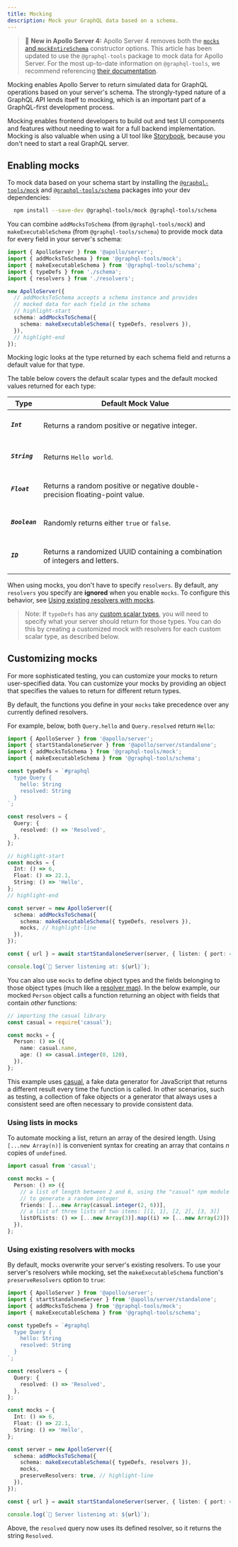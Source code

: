 ```yaml
---
title: Mocking
description: Mock your GraphQL data based on a schema.
---
```


> 📣 **New in Apollo Server 4:** Apollo Server 4 removes both the [`mocks` and `mockEntireSchema`](../migration/#mocks-and-mockentireschema) constructor options. This article has been updated to use the `@graphql-tools` package to mock data for Apollo Server. For the most up-to-date information on `@graphql-tools`, we recommend referencing [their documentation](https://www.graphql-tools.com/docs/mocking).

Mocking enables Apollo Server to return simulated data for GraphQL operations based on your server's schema. The strongly-typed nature of a GraphQL API lends itself to mocking, which is an important part of a GraphQL-first development process.

Mocking enables frontend developers to build out and test UI components and features without needing to wait for a full backend implementation. Mocking is also valuable when using a UI tool like [Storybook](https://storybook.js.org/), because you don't need to start a real GraphQL server.

## Enabling mocks

To mock data based on your schema start by installing the [`@graphql-tools/mock`](https://www.graphql-tools.com/docs/mocking) and [`@graphql-tools/schema`](https://www.graphql-tools.com/docs/generate-schema#makeexecutableschemaoptions) packages into your dev dependencies:

```bash
  npm install --save-dev @graphql-tools/mock @graphql-tools/schema
```

You can combine `addMocksToSchema` (from `@graphql-tools/mock`) and `makeExecutableSchema` (from `@graphql-tools/schema`) to provide mock data for every field in your server's schema:

```ts
import { ApolloServer } from '@apollo/server';
import { addMocksToSchema } from '@graphql-tools/mock';
import { makeExecutableSchema } from '@graphql-tools/schema';
import { typeDefs } from './schema';
import { resolvers } from './resolvers';

new ApolloServer({
  // addMocksToSchema accepts a schema instance and provides
  // mocked data for each field in the schema
  // highlight-start
  schema: addMocksToSchema({
    schema: makeExecutableSchema({ typeDefs, resolvers }),
  }),
  // highlight-end
});
```

Mocking logic looks at the type returned by each schema field and returns a default value for that type.

The table below covers the default scalar types and the default mocked values returned for each type:

<table class="field-table">
  <thead>
    <tr>
      <th>Type</th>
      <th>Default Mock Value</th>
    </tr>
  </thead>

<tbody>
<tr >
<td>

##### `Int`

</td>
<td>

Returns a random positive or negative integer.

</td>
</tr>

<tr>
<td>

##### `String`

</td>
<td>

Returns `Hello world`.

</td>
</tr>

<tr>
<td>

##### `Float`

</td>
<td>

Returns a random positive or negative double-precision floating-point value.

</td>
</tr>

<tr>
<td>

##### `Boolean`

</td>
<td>

Randomly returns either `true` or `false`.

</td>
</tr>

<tr>
<td>

##### `ID`

</td>
<td>

Returns a randomized UUID containing a combination of integers and letters.

</td>
</tr>

</tbody>
</table>

When using mocks, you don't have to specify `resolvers`. By default, any `resolvers` you specify are **ignored** when you enable `mocks`. To configure this behavior, see [Using existing resolvers with mocks](#using-existing-resolvers-with-mocks).

> Note: If `typeDefs` has any [custom scalar types](../schema/custom-scalars/#providing-custom-scalars-to-apollo-server), you will need to specify what your server should return for those types. You can do this by creating a customized mock with resolvers for each custom scalar type, as described below.

## Customizing mocks

For more sophisticated testing, you can customize your mocks to return user-specified data. You can customize your mocks by providing an object that specifies the values to return for different return types.

By default, the functions you define in your `mocks` take precedence over any currently defined resolvers.

For example, below, both `Query.hello` and `Query.resolved` return `Hello`:

```ts
import { ApolloServer } from '@apollo/server';
import { startStandaloneServer } from '@apollo/server/standalone';
import { addMocksToSchema } from '@graphql-tools/mock';
import { makeExecutableSchema } from '@graphql-tools/schema';

const typeDefs = `#graphql
  type Query {
    hello: String
    resolved: String
  }
`;

const resolvers = {
  Query: {
    resolved: () => 'Resolved',
  },
};

// highlight-start
const mocks = {
  Int: () => 6,
  Float: () => 22.1,
  String: () => 'Hello',
};
// highlight-end

const server = new ApolloServer({
  schema: addMocksToSchema({
    schema: makeExecutableSchema({ typeDefs, resolvers }),
    mocks, // highlight-line
  }),
});

const { url } = await startStandaloneServer(server, { listen: { port: 4000 } });

console.log(`🚀 Server listening at: ${url}`);
```

You can also use `mocks` to define object types and the fields belonging to those object types (much like a [resolver map](../data/resolvers/#base-syntax)). In the below example, our mocked `Person` object calls a function returning an object with fields that contain _other_ functions:

```ts
// importing the casual library
const casual = require('casual');

const mocks = {
  Person: () => ({
    name: casual.name,
    age: () => casual.integer(0, 120),
  }),
};
```

This example uses [casual](https://github.com/boo1ean/casual), a fake data generator for JavaScript that returns a different result every time the function is called. In other scenarios, such as testing, a collection of fake objects or a generator that always uses a consistent seed are often necessary to provide consistent data.

### Using lists in mocks

To automate mocking a list, return an array of the desired length. Using `[...new Array(n)]` is convenient syntax for creating an array that contains _n_ copies of `undefined`.

```ts
import casual from 'casual';

const mocks = {
  Person: () => ({
    // a list of length between 2 and 6, using the "casual" npm module
    // to generate a random integer
    friends: [...new Array(casual.integer(2, 6))],
    // a list of three lists of two items: [[1, 1], [2, 2], [3, 3]]
    listOfLists: () => [...new Array(3)].map((i) => [...new Array(2)]),
  }),
};
```

### Using existing resolvers with mocks

By default, mocks overwrite your server's existing resolvers. To use your server's resolvers while mocking, set the `makeExecutableSchema` function's `preserveResolvers` option to `true`:

```ts
import { ApolloServer } from '@apollo/server';
import { startStandaloneServer } from '@apollo/server/standalone';
import { addMocksToSchema } from '@graphql-tools/mock';
import { makeExecutableSchema } from '@graphql-tools/schema';

const typeDefs = `#graphql
  type Query {
    hello: String
    resolved: String
  }
`;

const resolvers = {
  Query: {
    resolved: () => 'Resolved',
  },
};

const mocks = {
  Int: () => 6,
  Float: () => 22.1,
  String: () => 'Hello',
};

const server = new ApolloServer({
  schema: addMocksToSchema({
    schema: makeExecutableSchema({ typeDefs, resolvers }),
    mocks,
    preserveResolvers: true, // highlight-line
  }),
});

const { url } = await startStandaloneServer(server, { listen: { port: 4000 } });

console.log(`🚀 Server listening at: ${url}`);
```

Above, the `resolved` query now uses its defined resolver, so it returns the string `Resolved`.
